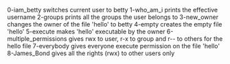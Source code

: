 0-iam_betty switches current user to betty
1-who_am_i prints the effective username
2-groups prints all the groups the user belongs to
3-new_owner changes the owner of the file 'hello' to betty
4-empty creates the empty file 'hello'
5-execute makes 'hello' executable by the owner
6-multiple_permissions gives rwx to user, r-x to group and r-- to others for the hello file 
7-everybody gives everyone execute permission on the file 'hello'
8-James_Bond gives all the rights (rwx) to other users only
